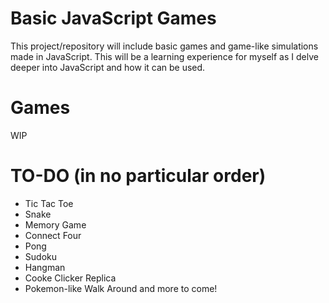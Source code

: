 # Basic JavaScript Games

This project/repository will include basic games and game-like simulations made in JavaScript. This will be a learning experience for myself as I delve deeper into JavaScript and how it can be used. 

# Games
WIP

# TO-DO (in no particular order)
- Tic Tac Toe
- Snake 
- Memory Game
- Connect Four
- Pong
- Sudoku
- Hangman
- Cooke Clicker Replica
- Pokemon-like Walk Around
and more to come!